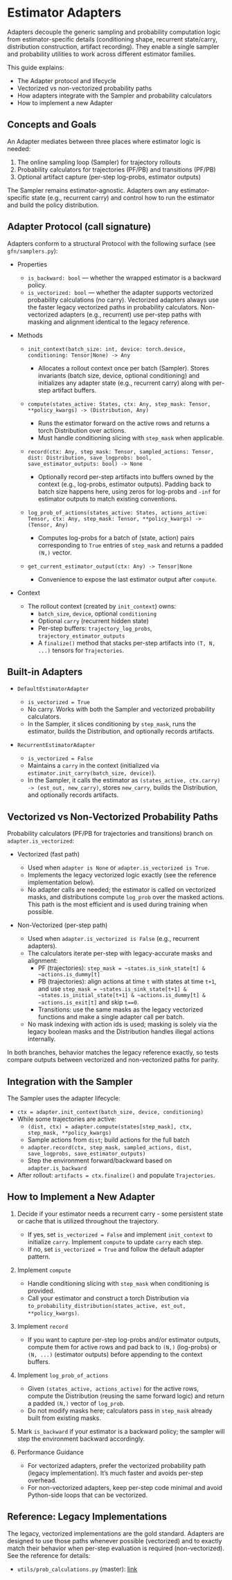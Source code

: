 # Estimator Adapters

Adapters decouple the generic sampling and probability computation logic from estimator-specific details (conditioning shape, recurrent state/carry, distribution construction, artifact recording). They enable a single sampler and probability utilities to work across different estimator families.

This guide explains:
- The Adapter protocol and lifecycle
- Vectorized vs non-vectorized probability paths
- How adapters integrate with the Sampler and probability calculators
- How to implement a new Adapter

## Concepts and Goals

An Adapter mediates between three places where estimator logic is needed:
1) The online sampling loop (Sampler) for trajectory rollouts
2) Probability calculators for trajectories (PF/PB) and transitions (PF/PB)
3) Optional artifact capture (per-step log-probs, estimator outputs)

The Sampler remains estimator-agnostic. Adapters own any estimator-specific state (e.g., recurrent carry) and control how to run the estimator and build the policy distribution.

## Adapter Protocol (call signature)

Adapters conform to a structural Protocol with the following surface (see `gfn/samplers.py`):

- Properties
  - `is_backward: bool` — whether the wrapped estimator is a backward policy.
  - `is_vectorized: bool` — whether the adapter supports vectorized probability calculations (no carry). Vectorized adapters always use the faster legacy vectorized paths in probability calculators. Non-vectorized adapters (e.g., recurrent) use per-step paths with masking and alignment identical to the legacy reference.

- Methods
  - `init_context(batch_size: int, device: torch.device, conditioning: Tensor|None) -> Any`
    - Allocates a rollout context once per batch (Sampler). Stores invariants (batch size, device, optional conditioning) and initializes any adapter state (e.g., recurrent carry) along with per-step artifact buffers.

  - `compute(states_active: States, ctx: Any, step_mask: Tensor, **policy_kwargs) -> (Distribution, Any)`
    - Runs the estimator forward on the active rows and returns a torch Distribution over actions.
    - Must handle conditioning slicing with `step_mask` when applicable.

  - `record(ctx: Any, step_mask: Tensor, sampled_actions: Tensor, dist: Distribution, save_logprobs: bool, save_estimator_outputs: bool) -> None`
    - Optionally record per-step artifacts into buffers owned by the context (e.g., log-probs, estimator outputs). Padding back to batch size happens here, using zeros for log-probs and `-inf` for estimator outputs to match existing conventions.

  - `log_prob_of_actions(states_active: States, actions_active: Tensor, ctx: Any, step_mask: Tensor, **policy_kwargs) -> (Tensor, Any)`
    - Computes log-probs for a batch of (state, action) pairs corresponding to `True` entries of `step_mask` and returns a padded `(N,)` vector.

  - `get_current_estimator_output(ctx: Any) -> Tensor|None`
    - Convenience to expose the last estimator output after `compute`.

- Context
  - The rollout context (created by `init_context`) owns:
    - `batch_size`, `device`, optional `conditioning`
    - Optional `carry` (recurrent hidden state)
    - Per-step buffers: `trajectory_log_probs`, `trajectory_estimator_outputs`
    - A `finalize()` method that stacks per-step artifacts into `(T, N, ...)` tensors for `Trajectories`.

## Built-in Adapters

- `DefaultEstimatorAdapter`
  - `is_vectorized = True`
  - No carry. Works with both the Sampler and vectorized probability calculators.
  - In the Sampler, it slices conditioning by `step_mask`, runs the estimator, builds the Distribution, and optionally records artifacts.

- `RecurrentEstimatorAdapter`
  - `is_vectorized = False`
  - Maintains a `carry` in the context (initialized via `estimator.init_carry(batch_size, device)`).
  - In the Sampler, it calls the estimator as `(states_active, ctx.carry) -> (est_out, new_carry)`, stores `new_carry`, builds the Distribution, and optionally records artifacts.

## Vectorized vs Non-Vectorized Probability Paths

Probability calculators (PF/PB for trajectories and transitions) branch on `adapter.is_vectorized`:

- Vectorized (fast path)
  - Used when `adapter is None` or `adapter.is_vectorized is True`.
  - Implements the legacy vectorized logic exactly (see the reference implementation below).
  - No adapter calls are needed; the estimator is called on vectorized masks, and distributions compute `log_prob` over the masked actions. This path is the most efficient and is used during training when possible.

- Non-Vectorized (per-step path)
  - Used when `adapter.is_vectorized is False` (e.g., recurrent adapters).
  - The calculators iterate per-step with legacy-accurate masks and alignment:
    - PF (trajectories): `step_mask = ~states.is_sink_state[t] & ~actions.is_dummy[t]`
    - PB (trajectories): align actions at time `t` with states at time `t+1`, and use `step_mask = ~states.is_sink_state[t+1] & ~states.is_initial_state[t+1] & ~actions.is_dummy[t] & ~actions.is_exit[t]` and skip `t==0`.
    - Transitions: use the same masks as the legacy vectorized functions and make a single adapter call per batch.
  - No mask indexing with action ids is used; masking is solely via the legacy boolean masks and the Distribution handles illegal actions internally.

In both branches, behavior matches the legacy reference exactly, so tests compare outputs between vectorized and non-vectorized paths for parity.

## Integration with the Sampler

The Sampler uses the adapter lifecycle:
- `ctx = adapter.init_context(batch_size, device, conditioning)`
- While some trajectories are active:
  - `(dist, ctx) = adapter.compute(states[step_mask], ctx, step_mask, **policy_kwargs)`
  - Sample actions from `dist`; build actions for the full batch
  - `adapter.record(ctx, step_mask, sampled_actions, dist, save_logprobs, save_estimator_outputs)`
  - Step the environment forward/backward based on `adapter.is_backward`
- After rollout: `artifacts = ctx.finalize()` and populate `Trajectories`.

## How to Implement a New Adapter

1) Decide if your estimator needs a recurrent carry - some persistent state or cache that is utilized throughout the trajectory.
   - If yes, set `is_vectorized = False` and implement `init_context` to initialize `carry`. Implement `compute` to update `carry` each step.
   - If no, set `is_vectorized = True` and follow the default adapter pattern.

2) Implement `compute`
   - Handle conditioning slicing with `step_mask` when conditioning is provided.
   - Call your estimator and construct a torch Distribution via `to_probability_distribution(states_active, est_out, **policy_kwargs)`.

3) Implement `record`
   - If you want to capture per-step log-probs and/or estimator outputs, compute them for active rows and pad back to `(N,)` (log-probs) or `(N, ...)` (estimator outputs) before appending to the context buffers.

4) Implement `log_prob_of_actions`
   - Given `(states_active, actions_active)` for the active rows, compute the Distribution (reusing the same forward logic) and return a padded `(N,)` vector of `log_prob`.
   - Do not modify masks here; calculators pass in `step_mask` already built from existing masks.

5) Mark `is_backward` if your estimator is a backward policy; the sampler will step the environment backward accordingly.

6) Performance Guidance
   - For vectorized adapters, prefer the vectorized probability path (legacy implementation). It’s much faster and avoids per-step overhead.
   - For non-vectorized adapters, keep per-step code minimal and avoid Python-side loops that can be vectorized.

## Reference: Legacy Implementations

The legacy, vectorized implementations are the gold standard. Adapters are designed to use those paths whenever possible (vectorized) and to exactly match their behavior when per-step evaluation is required (non-vectorized). See the reference for details:

- `utils/prob_calculations.py` (master): [link](https://raw.githubusercontent.com/GFNOrg/torchgfn/refs/heads/master/src/gfn/utils/prob_calculations.py)